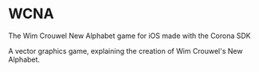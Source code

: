 WCNA
====

The Wim Crouwel New Alphabet game for iOS made with the Corona SDK

A vector graphics game, explaining the creation of Wim Crouwel's New Alphabet.
